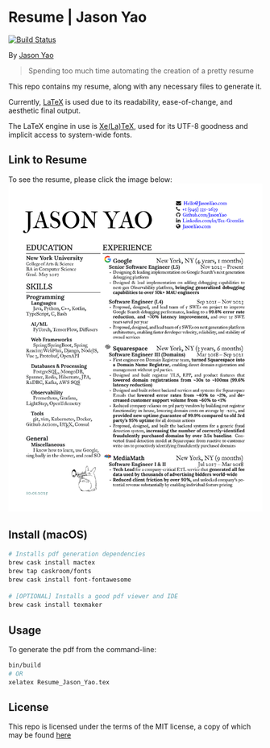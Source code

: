 # Resume | Jason Yao
[![Build Status](https://travis-ci.org/JasonYao/resume.svg?branch=source)](https://travis-ci.org/JasonYao/resume)

By [Jason Yao](https://github.com/jasonyao/)

> Spending too much time automating the creation of a pretty resume

This repo contains my resume, along with any
necessary files to generate it.

Currently, [LaTeX](https://www.latex-project.org)
is used due to its readability, ease-of-change,
and aesthetic final output.

The LaTeX engine in use is [Xe(La)TeX](http://xetex.sourceforge.net/),
used for its UTF-8 goodness and implicit access to
system-wide fonts.

## Link to Resume
To see the resume, please click the image below:
[![Even this thumbnail is automatically generated](docs/Resume_Jason_Yao.png)
](https://www.jasonyao.com/resume/Resume_Jason_Yao.pdf)

## Install (macOS)
```sh
# Installs pdf generation dependencies
brew cask install mactex
brew tap caskroom/fonts
brew cask install font-fontawesome

# [OPTIONAL] Installs a good pdf viewer and IDE
brew cask install texmaker
```

## Usage
To generate the pdf from the command-line:
```sh
bin/build
# OR
xelatex Resume_Jason_Yao.tex
```

## License
This repo is licensed under the terms of the MIT license,
a copy of which may be found [here](LICENSE)
